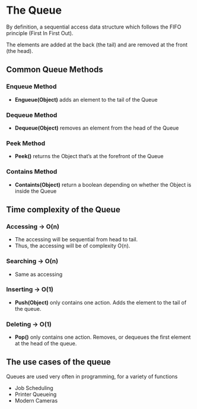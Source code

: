 # The Queue

By definition, a sequential access data structure which follows the FIFO principle (First In First Out).

The elements are added at the back (the tail) and are removed at the front (the head).

## Common Queue Methods

### Enqueue Method

- **Engueue(Object)** adds an element to the tail of the Queue

### Dequeue Method

- **Dequeue(Object)** removes an element from the head of the Queue

### Peek Method

- **Peek()** returns the Object that’s at the forefront of the Queue

### Contains Method

- **Containts(Object)** return a boolean depending on whether the Object is inside the Queue

## Time complexity of the Queue

### Accessing -> O(n)

- The accessing will be sequential from head to tail.
- Thus, the accessing will be of complexity O(n).

### Searching -> O(n)

- Same as accessing

### Inserting -> O(1)

- **Push(Object)** only contains one action. Adds the element to the tail of the queue.

### Deleting -> O(1)

- **Pop()** only contains one action. Removes, or dequeues the first element at the head of the queue.

## The use cases of the queue

Queues are used very often in programming, for a variety of functions

- Job Scheduling
- Printer Queueing
- Modern Cameras
